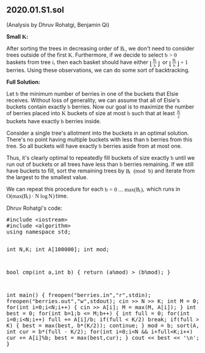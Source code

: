 ## 2020.01.S1.sol

<style type="text/css">.MJX_Assistive_MathML {position: absolute!important; top: 0; left: 0; clip: rect(1px, 1px, 1px, 1px); padding: 1px 0 0 0!important; border: 0!important; height: 1px!important; width: 1px!important; overflow: hidden!important; display: block!important; -webkit-touch-callout: none; -webkit-user-select: none; -khtml-user-select: none; -moz-user-select: none; -ms-user-select: none; user-select: none}
.MJX_Assistive_MathML.MJX_Assistive_MathML_Block {width: 100%!important}
</style>

<body data-gr-c-s-loaded="true" class=" hasGoogleVoiceExt" cz-shortcut-listen="true"><div style="visibility: hidden; overflow: hidden; position: absolute; top: 0px; height: 1px; width: auto; padding: 0px; border: 0px; margin: 0px; text-align: left; text-indent: 0px; text-transform: none; line-height: normal; letter-spacing: normal; word-spacing: normal;"><div id="MathJax_Hidden"></div></div><div id="MathJax_Message" style="display: none;"></div>
(Analysis by Dhruv Rohatgi, Benjamin Qi)
<p><strong>Small <span class="math"><span class="MathJax_Preview" style="color: inherit; display: none;"></span><span class="MathJax" id="MathJax-Element-1-Frame" tabindex="0" data-mathml="<math xmlns=&quot;http://www.w3.org/1998/Math/MathML&quot;><mi>K</mi></math>" role="presentation" style="position: relative;"><nobr aria-hidden="true"><span class="math" id="MathJax-Span-1" style="width: 0.828em; display: inline-block;"><span style="display: inline-block; position: relative; width: 0.769em; height: 0px; font-size: 106%;"><span style="position: absolute; clip: rect(1.713em, 1000.77em, 2.715em, -999.997em); top: -2.532em; left: 0em;"><span class="mrow" id="MathJax-Span-2"><span class="mi" id="MathJax-Span-3" style="font-family: STIXGeneral-Italic;">K<span style="display: inline-block; overflow: hidden; height: 1px; width: 0.062em;"></span></span></span><span style="display: inline-block; width: 0px; height: 2.538em;"></span></span></span><span style="display: inline-block; overflow: hidden; vertical-align: -0.059em; border-left: 0px solid; width: 0px; height: 0.816em;"></span></span></nobr><span class="MJX_Assistive_MathML" role="presentation"><math xmlns="http://www.w3.org/1998/Math/MathML"><mi>K</mi></math></span></span><script type="math/tex" id="MathJax-Element-1">K</script></span>:</strong>
</p><p>After sorting the trees in decreasing order of <span class="math"><span class="MathJax_Preview" style="color: inherit; display: none;"></span><span class="MathJax" id="MathJax-Element-2-Frame" tabindex="0" data-mathml="<math xmlns=&quot;http://www.w3.org/1998/Math/MathML&quot;><msub><mi>B</mi><mi>i</mi></msub></math>" role="presentation" style="position: relative;"><nobr aria-hidden="true"><span class="math" id="MathJax-Span-4" style="width: 0.965em; display: inline-block;"><span style="display: inline-block; position: relative; width: 0.904em; height: 0px; font-size: 104%;"><span style="position: absolute; clip: rect(1.325em, 1000.9em, 2.527em, -999.997em); top: -2.16em; left: 0em;"><span class="mrow" id="MathJax-Span-5"><span class="msubsup" id="MathJax-Span-6"><span style="display: inline-block; position: relative; width: 0.904em; height: 0px;"><span style="position: absolute; clip: rect(3.188em, 1000.6em, 4.21em, -999.997em); top: -4.023em; left: 0em;"><span class="mi" id="MathJax-Span-7" style="font-family: STIXGeneral-Italic;">B</span><span style="display: inline-block; width: 0px; height: 4.029em;"></span></span><span style="position: absolute; top: -3.903em; left: 0.604em;"><span class="mi" id="MathJax-Span-8" style="font-size: 70.7%; font-family: STIXGeneral-Italic;">i</span><span style="display: inline-block; width: 0px; height: 4.029em;"></span></span></span></span></span><span style="display: inline-block; width: 0px; height: 2.166em;"></span></span></span><span style="display: inline-block; overflow: hidden; vertical-align: -0.247em; border-left: 0px solid; width: 0px; height: 0.941em;"></span></span></nobr><span class="MJX_Assistive_MathML" role="presentation"><math xmlns="http://www.w3.org/1998/Math/MathML"><msub><mi>B</mi><mi>i</mi></msub></math></span></span><script type="math/tex" id="MathJax-Element-2">B_i</script></span>, we don't need to consider
trees outside of the first <span class="math"><span class="MathJax_Preview" style="color: inherit; display: none;"></span><span class="MathJax" id="MathJax-Element-3-Frame" tabindex="0" data-mathml="<math xmlns=&quot;http://www.w3.org/1998/Math/MathML&quot;><mi>K</mi><mo>.</mo></math>" role="presentation" style="position: relative;"><nobr aria-hidden="true"><span class="math" id="MathJax-Span-9" style="width: 1.025em; display: inline-block;"><span style="display: inline-block; position: relative; width: 0.965em; height: 0px; font-size: 104%;"><span style="position: absolute; clip: rect(1.686em, 1000.9em, 2.707em, -999.997em); top: -2.521em; left: 0em;"><span class="mrow" id="MathJax-Span-10"><span class="mi" id="MathJax-Span-11" style="font-family: STIXGeneral-Italic;">K<span style="display: inline-block; overflow: hidden; height: 1px; width: 0.063em;"></span></span><span class="mo" id="MathJax-Span-12" style="font-family: STIXGeneral-Regular;">.</span></span><span style="display: inline-block; width: 0px; height: 2.527em;"></span></span></span><span style="display: inline-block; overflow: hidden; vertical-align: -0.059em; border-left: 0px solid; width: 0px; height: 0.816em;"></span></span></nobr><span class="MJX_Assistive_MathML" role="presentation"><math xmlns="http://www.w3.org/1998/Math/MathML"><mi>K</mi><mo>.</mo></math></span></span><script type="math/tex" id="MathJax-Element-3">K.</script></span> Furthermore, if we decide to  select <span class="math"><span class="MathJax_Preview" style="color: inherit; display: none;"></span><span class="MathJax" id="MathJax-Element-4-Frame" tabindex="0" data-mathml="<math xmlns=&quot;http://www.w3.org/1998/Math/MathML&quot;><mi>b</mi><mo>&amp;gt;</mo><mn>0</mn></math>" role="presentation" style="position: relative;"><nobr aria-hidden="true"><span class="math" id="MathJax-Span-13" style="width: 2.407em; display: inline-block;"><span style="display: inline-block; position: relative; width: 2.287em; height: 0px; font-size: 104%;"><span style="position: absolute; clip: rect(1.686em, 1002.29em, 2.707em, -999.997em); top: -2.521em; left: 0em;"><span class="mrow" id="MathJax-Span-14"><span class="mi" id="MathJax-Span-15" style="font-family: STIXGeneral-Italic;">b</span><span class="mo" id="MathJax-Span-16" style="font-family: STIXGeneral-Regular; padding-left: 0.303em;">&gt;</span><span class="mn" id="MathJax-Span-17" style="font-family: STIXGeneral-Regular; padding-left: 0.303em;">0</span></span><span style="display: inline-block; width: 0px; height: 2.527em;"></span></span></span><span style="display: inline-block; overflow: hidden; vertical-align: -0.059em; border-left: 0px solid; width: 0px; height: 0.878em;"></span></span></nobr><span class="MJX_Assistive_MathML" role="presentation"><math xmlns="http://www.w3.org/1998/Math/MathML"><mi>b</mi><mo>&gt;</mo><mn>0</mn></math></span></span><script type="math/tex" id="MathJax-Element-4">b>0</script></span>
baskets from tree <span class="math"><span class="MathJax_Preview" style="color: inherit; display: none;"></span><span class="MathJax" id="MathJax-Element-5-Frame" tabindex="0" data-mathml="<math xmlns=&quot;http://www.w3.org/1998/Math/MathML&quot;><mi>i</mi><mo>,</mo></math>" role="presentation" style="position: relative;"><nobr aria-hidden="true"><span class="math" id="MathJax-Span-18" style="width: 0.604em; display: inline-block;"><span style="display: inline-block; position: relative; width: 0.544em; height: 0px; font-size: 104%;"><span style="position: absolute; clip: rect(1.686em, 1000.48em, 2.828em, -999.997em); top: -2.521em; left: 0em;"><span class="mrow" id="MathJax-Span-19"><span class="mi" id="MathJax-Span-20" style="font-family: STIXGeneral-Italic;">i</span><span class="mo" id="MathJax-Span-21" style="font-family: STIXGeneral-Regular;">,</span></span><span style="display: inline-block; width: 0px; height: 2.527em;"></span></span></span><span style="display: inline-block; overflow: hidden; vertical-align: -0.184em; border-left: 0px solid; width: 0px; height: 0.941em;"></span></span></nobr><span class="MJX_Assistive_MathML" role="presentation"><math xmlns="http://www.w3.org/1998/Math/MathML"><mi>i</mi><mo>,</mo></math></span></span><script type="math/tex" id="MathJax-Element-5">i,</script></span> then each basket should have either 
<span class="math"><span class="MathJax_Preview" style="color: inherit; display: none;"></span><span class="MathJax" id="MathJax-Element-6-Frame" tabindex="0" data-mathml="<math xmlns=&quot;http://www.w3.org/1998/Math/MathML&quot;><mrow><mo>&amp;#x230A;</mo><mfrac><msub><mi>B</mi><mi>i</mi></msub><mi>b</mi></mfrac><mo>&amp;#x230B;</mo></mrow></math>" role="presentation" style="position: relative;"><nobr aria-hidden="true"><span class="math" id="MathJax-Span-22" style="width: 2.106em; display: inline-block;"><span style="display: inline-block; position: relative; width: 1.986em; height: 0px; font-size: 104%;"><span style="position: absolute; clip: rect(1.986em, 1001.81em, 3.789em, -999.997em); top: -3.182em; left: 0em;"><span class="mrow" id="MathJax-Span-23"><span class="mrow" id="MathJax-Span-24"><span class="mo" id="MathJax-Span-25" style="vertical-align: -0.237em;"><span><span style="font-size: 110%; font-family: STIXSizeOneSym;">⌊</span></span></span><span class="mfrac" id="MathJax-Span-26"><span style="display: inline-block; position: relative; width: 0.724em; height: 0px; margin-right: 0.123em; margin-left: 0.123em;"><span style="position: absolute; clip: rect(3.368em, 1000.6em, 4.33em, -999.997em); top: -4.564em; left: 50%; margin-left: -0.297em;"><span class="msubsup" id="MathJax-Span-27"><span style="display: inline-block; position: relative; width: 0.604em; height: 0px;"><span style="position: absolute; clip: rect(3.368em, 1000.42em, 4.21em, -999.997em); top: -4.023em; left: 0em;"><span class="mi" id="MathJax-Span-28" style="font-size: 70.7%; font-family: STIXGeneral-Italic;">B</span><span style="display: inline-block; width: 0px; height: 4.029em;"></span></span><span style="position: absolute; top: -3.903em; left: 0.424em;"><span class="mi" id="MathJax-Span-29" style="font-size: 50%; font-family: STIXGeneral-Italic;">i</span><span style="display: inline-block; width: 0px; height: 4.029em;"></span></span></span></span><span style="display: inline-block; width: 0px; height: 4.029em;"></span></span><span style="position: absolute; clip: rect(3.368em, 1000.36em, 4.21em, -999.997em); top: -3.603em; left: 50%; margin-left: -0.177em;"><span class="mi" id="MathJax-Span-30" style="font-size: 70.7%; font-family: STIXGeneral-Italic;">b</span><span style="display: inline-block; width: 0px; height: 4.029em;"></span></span><span style="position: absolute; clip: rect(0.844em, 1000.72em, 1.265em, -999.997em); top: -1.319em; left: 0em;"><span style="display: inline-block; overflow: hidden; vertical-align: 0em; border-top: 1.3px solid; width: 0.724em; height: 0px;"></span><span style="display: inline-block; width: 0px; height: 1.085em;"></span></span></span></span><span class="mo" id="MathJax-Span-31" style="vertical-align: -0.237em;"><span><span style="font-size: 110%; font-family: STIXSizeOneSym;">⌋</span></span></span></span></span><span style="display: inline-block; width: 0px; height: 3.188em;"></span></span></span><span style="display: inline-block; overflow: hidden; vertical-align: -0.497em; border-left: 0px solid; width: 0px; height: 1.628em;"></span></span></nobr><span class="MJX_Assistive_MathML" role="presentation"><math xmlns="http://www.w3.org/1998/Math/MathML"><mrow><mo>⌊</mo><mfrac><msub><mi>B</mi><mi>i</mi></msub><mi>b</mi></mfrac><mo>⌋</mo></mrow></math></span></span><script type="math/tex" id="MathJax-Element-6">\left\lfloor \frac{B_i}{b}\right\rfloor</script></span> or
<span class="math"><span class="MathJax_Preview" style="color: inherit; display: none;"></span><span class="MathJax" id="MathJax-Element-7-Frame" tabindex="0" data-mathml="<math xmlns=&quot;http://www.w3.org/1998/Math/MathML&quot;><mrow><mo>&amp;#x230A;</mo><mfrac><msub><mi>B</mi><mi>i</mi></msub><mi>b</mi></mfrac><mo>&amp;#x230B;</mo></mrow><mo>+</mo><mn>1</mn></math>" role="presentation" style="position: relative;"><nobr aria-hidden="true"><span class="math" id="MathJax-Span-32" style="width: 3.849em; display: inline-block;"><span style="display: inline-block; position: relative; width: 3.669em; height: 0px; font-size: 104%;"><span style="position: absolute; clip: rect(1.986em, 1003.55em, 3.789em, -999.997em); top: -3.182em; left: 0em;"><span class="mrow" id="MathJax-Span-33"><span class="mrow" id="MathJax-Span-34"><span class="mo" id="MathJax-Span-35" style="vertical-align: -0.237em;"><span><span style="font-size: 110%; font-family: STIXSizeOneSym;">⌊</span></span></span><span class="mfrac" id="MathJax-Span-36"><span style="display: inline-block; position: relative; width: 0.724em; height: 0px; margin-right: 0.123em; margin-left: 0.123em;"><span style="position: absolute; clip: rect(3.368em, 1000.6em, 4.33em, -999.997em); top: -4.564em; left: 50%; margin-left: -0.297em;"><span class="msubsup" id="MathJax-Span-37"><span style="display: inline-block; position: relative; width: 0.604em; height: 0px;"><span style="position: absolute; clip: rect(3.368em, 1000.42em, 4.21em, -999.997em); top: -4.023em; left: 0em;"><span class="mi" id="MathJax-Span-38" style="font-size: 70.7%; font-family: STIXGeneral-Italic;">B</span><span style="display: inline-block; width: 0px; height: 4.029em;"></span></span><span style="position: absolute; top: -3.903em; left: 0.424em;"><span class="mi" id="MathJax-Span-39" style="font-size: 50%; font-family: STIXGeneral-Italic;">i</span><span style="display: inline-block; width: 0px; height: 4.029em;"></span></span></span></span><span style="display: inline-block; width: 0px; height: 4.029em;"></span></span><span style="position: absolute; clip: rect(3.368em, 1000.36em, 4.21em, -999.997em); top: -3.603em; left: 50%; margin-left: -0.177em;"><span class="mi" id="MathJax-Span-40" style="font-size: 70.7%; font-family: STIXGeneral-Italic;">b</span><span style="display: inline-block; width: 0px; height: 4.029em;"></span></span><span style="position: absolute; clip: rect(0.844em, 1000.72em, 1.265em, -999.997em); top: -1.319em; left: 0em;"><span style="display: inline-block; overflow: hidden; vertical-align: 0em; border-top: 1.3px solid; width: 0.724em; height: 0px;"></span><span style="display: inline-block; width: 0px; height: 1.085em;"></span></span></span></span><span class="mo" id="MathJax-Span-41" style="vertical-align: -0.237em;"><span><span style="font-size: 110%; font-family: STIXSizeOneSym;">⌋</span></span></span></span><span class="mo" id="MathJax-Span-42" style="font-family: STIXGeneral-Regular; padding-left: 0.243em;">+</span><span class="mn" id="MathJax-Span-43" style="font-family: STIXGeneral-Regular; padding-left: 0.243em;">1</span></span><span style="display: inline-block; width: 0px; height: 3.188em;"></span></span></span><span style="display: inline-block; overflow: hidden; vertical-align: -0.497em; border-left: 0px solid; width: 0px; height: 1.628em;"></span></span></nobr><span class="MJX_Assistive_MathML" role="presentation"><math xmlns="http://www.w3.org/1998/Math/MathML"><mrow><mo>⌊</mo><mfrac><msub><mi>B</mi><mi>i</mi></msub><mi>b</mi></mfrac><mo>⌋</mo></mrow><mo>+</mo><mn>1</mn></math></span></span><script type="math/tex" id="MathJax-Element-7">\left\lfloor \frac{B_i}{b}\right\rfloor+1</script></span> berries. Using these observations, 
we can do some sort of backtracking.
</p><p><strong>Full Solution:</strong>
</p><p>Let <span class="math"><span class="MathJax_Preview" style="color: inherit; display: none;"></span><span class="MathJax" id="MathJax-Element-8-Frame" tabindex="0" data-mathml="<math xmlns=&quot;http://www.w3.org/1998/Math/MathML&quot;><mi>b</mi></math>" role="presentation" style="position: relative;"><nobr aria-hidden="true"><span class="math" id="MathJax-Span-44" style="width: 0.544em; display: inline-block;"><span style="display: inline-block; position: relative; width: 0.484em; height: 0px; font-size: 104%;"><span style="position: absolute; clip: rect(1.686em, 1000.48em, 2.707em, -999.997em); top: -2.521em; left: 0em;"><span class="mrow" id="MathJax-Span-45"><span class="mi" id="MathJax-Span-46" style="font-family: STIXGeneral-Italic;">b</span></span><span style="display: inline-block; width: 0px; height: 2.527em;"></span></span></span><span style="display: inline-block; overflow: hidden; vertical-align: -0.059em; border-left: 0px solid; width: 0px; height: 0.878em;"></span></span></nobr><span class="MJX_Assistive_MathML" role="presentation"><math xmlns="http://www.w3.org/1998/Math/MathML"><mi>b</mi></math></span></span><script type="math/tex" id="MathJax-Element-8">b</script></span> the minimum number of berries in one of the buckets that Elsie receives.
Without loss of generality, we can assume that all of Elsie's buckets contain exactly <span class="math"><span class="MathJax_Preview" style="color: inherit; display: none;"></span><span class="MathJax" id="MathJax-Element-9-Frame" tabindex="0" data-mathml="<math xmlns=&quot;http://www.w3.org/1998/Math/MathML&quot;><mi>b</mi></math>" role="presentation" style="position: relative;"><nobr aria-hidden="true"><span class="math" id="MathJax-Span-47" style="width: 0.544em; display: inline-block;"><span style="display: inline-block; position: relative; width: 0.484em; height: 0px; font-size: 104%;"><span style="position: absolute; clip: rect(1.686em, 1000.48em, 2.707em, -999.997em); top: -2.521em; left: 0em;"><span class="mrow" id="MathJax-Span-48"><span class="mi" id="MathJax-Span-49" style="font-family: STIXGeneral-Italic;">b</span></span><span style="display: inline-block; width: 0px; height: 2.527em;"></span></span></span><span style="display: inline-block; overflow: hidden; vertical-align: -0.059em; border-left: 0px solid; width: 0px; height: 0.878em;"></span></span></nobr><span class="MJX_Assistive_MathML" role="presentation"><math xmlns="http://www.w3.org/1998/Math/MathML"><mi>b</mi></math></span></span><script type="math/tex" id="MathJax-Element-9">b</script></span> berries. Now
our goal is to maximize the number of berries placed into <span class="math"><span class="MathJax_Preview" style="color: inherit; display: none;"></span><span class="MathJax" id="MathJax-Element-10-Frame" tabindex="0" data-mathml="<math xmlns=&quot;http://www.w3.org/1998/Math/MathML&quot;><mi>K</mi></math>" role="presentation" style="position: relative;"><nobr aria-hidden="true"><span class="math" id="MathJax-Span-50" style="width: 0.784em; display: inline-block;"><span style="display: inline-block; position: relative; width: 0.724em; height: 0px; font-size: 104%;"><span style="position: absolute; clip: rect(1.686em, 1000.72em, 2.707em, -999.997em); top: -2.521em; left: 0em;"><span class="mrow" id="MathJax-Span-51"><span class="mi" id="MathJax-Span-52" style="font-family: STIXGeneral-Italic;">K<span style="display: inline-block; overflow: hidden; height: 1px; width: 0.063em;"></span></span></span><span style="display: inline-block; width: 0px; height: 2.527em;"></span></span></span><span style="display: inline-block; overflow: hidden; vertical-align: -0.059em; border-left: 0px solid; width: 0px; height: 0.816em;"></span></span></nobr><span class="MJX_Assistive_MathML" role="presentation"><math xmlns="http://www.w3.org/1998/Math/MathML"><mi>K</mi></math></span></span><script type="math/tex" id="MathJax-Element-10">K</script></span> buckets of size at
most <span class="math"><span class="MathJax_Preview" style="color: inherit; display: none;"></span><span class="MathJax" id="MathJax-Element-11-Frame" tabindex="0" data-mathml="<math xmlns=&quot;http://www.w3.org/1998/Math/MathML&quot;><mi>b</mi></math>" role="presentation" style="position: relative;"><nobr aria-hidden="true"><span class="math" id="MathJax-Span-53" style="width: 0.544em; display: inline-block;"><span style="display: inline-block; position: relative; width: 0.484em; height: 0px; font-size: 104%;"><span style="position: absolute; clip: rect(1.686em, 1000.48em, 2.707em, -999.997em); top: -2.521em; left: 0em;"><span class="mrow" id="MathJax-Span-54"><span class="mi" id="MathJax-Span-55" style="font-family: STIXGeneral-Italic;">b</span></span><span style="display: inline-block; width: 0px; height: 2.527em;"></span></span></span><span style="display: inline-block; overflow: hidden; vertical-align: -0.059em; border-left: 0px solid; width: 0px; height: 0.878em;"></span></span></nobr><span class="MJX_Assistive_MathML" role="presentation"><math xmlns="http://www.w3.org/1998/Math/MathML"><mi>b</mi></math></span></span><script type="math/tex" id="MathJax-Element-11">b</script></span> such that at least <span class="math"><span class="MathJax_Preview" style="color: inherit; display: none;"></span><span class="MathJax" id="MathJax-Element-12-Frame" tabindex="0" data-mathml="<math xmlns=&quot;http://www.w3.org/1998/Math/MathML&quot;><mfrac><mi>K</mi><mn>2</mn></mfrac></math>" role="presentation" style="position: relative;"><nobr aria-hidden="true"><span class="math" id="MathJax-Span-56" style="width: 0.904em; display: inline-block;"><span style="display: inline-block; position: relative; width: 0.844em; height: 0px; font-size: 104%;"><span style="position: absolute; clip: rect(1.085em, 1000.84em, 2.767em, -999.997em); top: -2.16em; left: 0em;"><span class="mrow" id="MathJax-Span-57"><span class="mfrac" id="MathJax-Span-58"><span style="display: inline-block; position: relative; width: 0.604em; height: 0px; margin-right: 0.123em; margin-left: 0.123em;"><span style="position: absolute; clip: rect(3.368em, 1000.48em, 4.21em, -999.997em); top: -4.444em; left: 50%; margin-left: -0.237em;"><span class="mi" id="MathJax-Span-59" style="font-size: 70.7%; font-family: STIXGeneral-Italic;">K<span style="display: inline-block; overflow: hidden; height: 1px; width: 0.063em;"></span></span><span style="display: inline-block; width: 0px; height: 4.029em;"></span></span><span style="position: absolute; clip: rect(3.368em, 1000.36em, 4.21em, -999.997em); top: -3.603em; left: 50%; margin-left: -0.177em;"><span class="mn" id="MathJax-Span-60" style="font-size: 70.7%; font-family: STIXGeneral-Regular;">2</span><span style="display: inline-block; width: 0px; height: 4.029em;"></span></span><span style="position: absolute; clip: rect(0.844em, 1000.6em, 1.265em, -999.997em); top: -1.319em; left: 0em;"><span style="display: inline-block; overflow: hidden; vertical-align: 0em; border-top: 1.3px solid; width: 0.604em; height: 0px;"></span><span style="display: inline-block; width: 0px; height: 1.085em;"></span></span></span></span></span><span style="display: inline-block; width: 0px; height: 2.166em;"></span></span></span><span style="display: inline-block; overflow: hidden; vertical-align: -0.497em; border-left: 0px solid; width: 0px; height: 1.441em;"></span></span></nobr><span class="MJX_Assistive_MathML" role="presentation"><math xmlns="http://www.w3.org/1998/Math/MathML"><mfrac><mi>K</mi><mn>2</mn></mfrac></math></span></span><script type="math/tex" id="MathJax-Element-12">\frac{K}{2}</script></span> buckets have exactly <span class="math"><span class="MathJax_Preview" style="color: inherit; display: none;"></span><span class="MathJax" id="MathJax-Element-13-Frame" tabindex="0" data-mathml="<math xmlns=&quot;http://www.w3.org/1998/Math/MathML&quot;><mi>b</mi></math>" role="presentation" style="position: relative;"><nobr aria-hidden="true"><span class="math" id="MathJax-Span-61" style="width: 0.544em; display: inline-block;"><span style="display: inline-block; position: relative; width: 0.484em; height: 0px; font-size: 104%;"><span style="position: absolute; clip: rect(1.686em, 1000.48em, 2.707em, -999.997em); top: -2.521em; left: 0em;"><span class="mrow" id="MathJax-Span-62"><span class="mi" id="MathJax-Span-63" style="font-family: STIXGeneral-Italic;">b</span></span><span style="display: inline-block; width: 0px; height: 2.527em;"></span></span></span><span style="display: inline-block; overflow: hidden; vertical-align: -0.059em; border-left: 0px solid; width: 0px; height: 0.878em;"></span></span></nobr><span class="MJX_Assistive_MathML" role="presentation"><math xmlns="http://www.w3.org/1998/Math/MathML"><mi>b</mi></math></span></span><script type="math/tex" id="MathJax-Element-13">b</script></span> berries
inside.
</p><p>Consider a single tree's allotment into the buckets in an optimal solution. 
There's no point having multiple buckets with less than <span class="math"><span class="MathJax_Preview" style="color: inherit; display: none;"></span><span class="MathJax" id="MathJax-Element-14-Frame" tabindex="0" data-mathml="<math xmlns=&quot;http://www.w3.org/1998/Math/MathML&quot;><mi>b</mi></math>" role="presentation" style="position: relative;"><nobr aria-hidden="true"><span class="math" id="MathJax-Span-64" style="width: 0.544em; display: inline-block;"><span style="display: inline-block; position: relative; width: 0.484em; height: 0px; font-size: 104%;"><span style="position: absolute; clip: rect(1.686em, 1000.48em, 2.707em, -999.997em); top: -2.521em; left: 0em;"><span class="mrow" id="MathJax-Span-65"><span class="mi" id="MathJax-Span-66" style="font-family: STIXGeneral-Italic;">b</span></span><span style="display: inline-block; width: 0px; height: 2.527em;"></span></span></span><span style="display: inline-block; overflow: hidden; vertical-align: -0.059em; border-left: 0px solid; width: 0px; height: 0.878em;"></span></span></nobr><span class="MJX_Assistive_MathML" role="presentation"><math xmlns="http://www.w3.org/1998/Math/MathML"><mi>b</mi></math></span></span><script type="math/tex" id="MathJax-Element-14">b</script></span> berries from this
tree. So all buckets will have exactly <span class="math"><span class="MathJax_Preview" style="color: inherit; display: none;"></span><span class="MathJax" id="MathJax-Element-15-Frame" tabindex="0" data-mathml="<math xmlns=&quot;http://www.w3.org/1998/Math/MathML&quot;><mi>b</mi></math>" role="presentation" style="position: relative;"><nobr aria-hidden="true"><span class="math" id="MathJax-Span-67" style="width: 0.544em; display: inline-block;"><span style="display: inline-block; position: relative; width: 0.484em; height: 0px; font-size: 104%;"><span style="position: absolute; clip: rect(1.686em, 1000.48em, 2.707em, -999.997em); top: -2.521em; left: 0em;"><span class="mrow" id="MathJax-Span-68"><span class="mi" id="MathJax-Span-69" style="font-family: STIXGeneral-Italic;">b</span></span><span style="display: inline-block; width: 0px; height: 2.527em;"></span></span></span><span style="display: inline-block; overflow: hidden; vertical-align: -0.059em; border-left: 0px solid; width: 0px; height: 0.878em;"></span></span></nobr><span class="MJX_Assistive_MathML" role="presentation"><math xmlns="http://www.w3.org/1998/Math/MathML"><mi>b</mi></math></span></span><script type="math/tex" id="MathJax-Element-15">b</script></span> berries aside from at most one. 
</p><p>Thus, it's clearly optimal to repeatedly fill buckets of size exactly <span class="math"><span class="MathJax_Preview" style="color: inherit; display: none;"></span><span class="MathJax" id="MathJax-Element-16-Frame" tabindex="0" data-mathml="<math xmlns=&quot;http://www.w3.org/1998/Math/MathML&quot;><mi>b</mi></math>" role="presentation" style="position: relative;"><nobr aria-hidden="true"><span class="math" id="MathJax-Span-70" style="width: 0.544em; display: inline-block;"><span style="display: inline-block; position: relative; width: 0.484em; height: 0px; font-size: 104%;"><span style="position: absolute; clip: rect(1.686em, 1000.48em, 2.707em, -999.997em); top: -2.521em; left: 0em;"><span class="mrow" id="MathJax-Span-71"><span class="mi" id="MathJax-Span-72" style="font-family: STIXGeneral-Italic;">b</span></span><span style="display: inline-block; width: 0px; height: 2.527em;"></span></span></span><span style="display: inline-block; overflow: hidden; vertical-align: -0.059em; border-left: 0px solid; width: 0px; height: 0.878em;"></span></span></nobr><span class="MJX_Assistive_MathML" role="presentation"><math xmlns="http://www.w3.org/1998/Math/MathML"><mi>b</mi></math></span></span><script type="math/tex" id="MathJax-Element-16">b</script></span> until 
we run out of buckets or all trees have less than <span class="math"><span class="MathJax_Preview" style="color: inherit; display: none;"></span><span class="MathJax" id="MathJax-Element-17-Frame" tabindex="0" data-mathml="<math xmlns=&quot;http://www.w3.org/1998/Math/MathML&quot;><mi>b</mi></math>" role="presentation" style="position: relative;"><nobr aria-hidden="true"><span class="math" id="MathJax-Span-73" style="width: 0.544em; display: inline-block;"><span style="display: inline-block; position: relative; width: 0.484em; height: 0px; font-size: 104%;"><span style="position: absolute; clip: rect(1.686em, 1000.48em, 2.707em, -999.997em); top: -2.521em; left: 0em;"><span class="mrow" id="MathJax-Span-74"><span class="mi" id="MathJax-Span-75" style="font-family: STIXGeneral-Italic;">b</span></span><span style="display: inline-block; width: 0px; height: 2.527em;"></span></span></span><span style="display: inline-block; overflow: hidden; vertical-align: -0.059em; border-left: 0px solid; width: 0px; height: 0.878em;"></span></span></nobr><span class="MJX_Assistive_MathML" role="presentation"><math xmlns="http://www.w3.org/1998/Math/MathML"><mi>b</mi></math></span></span><script type="math/tex" id="MathJax-Element-17">b</script></span> berries remaining. If we
still have buckets to fill, sort the remaining trees by <span class="math"><span class="MathJax_Preview" style="color: inherit; display: none;"></span><span class="MathJax" id="MathJax-Element-18-Frame" tabindex="0" data-mathml="<math xmlns=&quot;http://www.w3.org/1998/Math/MathML&quot;><msub><mi>B</mi><mi>i</mi></msub><mspace width=&quot;0.444em&quot; /><mo stretchy=&quot;false&quot;>(</mo><mi>mod</mi><mspace width=&quot;0.333em&quot; /><mi>b</mi><mo stretchy=&quot;false&quot;>)</mo></math>" role="presentation" style="position: relative;"><nobr aria-hidden="true"><span class="math" id="MathJax-Span-76" style="width: 5.111em; display: inline-block;"><span style="display: inline-block; position: relative; width: 4.871em; height: 0px; font-size: 104%;"><span style="position: absolute; clip: rect(1.686em, 1004.81em, 2.888em, -999.997em); top: -2.521em; left: 0em;"><span class="mrow" id="MathJax-Span-77"><span class="msubsup" id="MathJax-Span-78"><span style="display: inline-block; position: relative; width: 0.904em; height: 0px;"><span style="position: absolute; clip: rect(3.188em, 1000.6em, 4.21em, -999.997em); top: -4.023em; left: 0em;"><span class="mi" id="MathJax-Span-79" style="font-family: STIXGeneral-Italic;">B</span><span style="display: inline-block; width: 0px; height: 4.029em;"></span></span><span style="position: absolute; top: -3.903em; left: 0.604em;"><span class="mi" id="MathJax-Span-80" style="font-size: 70.7%; font-family: STIXGeneral-Italic;">i</span><span style="display: inline-block; width: 0px; height: 4.029em;"></span></span></span></span><span class="TeXmathchoice" id="MathJax-Span-81"><span class="mspace" id="MathJax-Span-82" style="height: 0em; vertical-align: 0em; width: 0.484em; display: inline-block; overflow: hidden;"></span></span><span class="mo" id="MathJax-Span-83" style="font-family: STIXGeneral-Regular;">(</span><span class="mi" id="MathJax-Span-84" style="font-family: STIXGeneral-Regular;">mod</span><span class="mspace" id="MathJax-Span-85" style="height: 0em; vertical-align: 0em; width: 0.364em; display: inline-block; overflow: hidden;"></span><span class="mi" id="MathJax-Span-86" style="font-family: STIXGeneral-Italic; padding-left: 0.183em;">b</span><span class="mo" id="MathJax-Span-87" style="font-family: STIXGeneral-Regular;">)</span></span><span style="display: inline-block; width: 0px; height: 2.527em;"></span></span></span><span style="display: inline-block; overflow: hidden; vertical-align: -0.247em; border-left: 0px solid; width: 0px; height: 1.003em;"></span></span></nobr><span class="MJX_Assistive_MathML" role="presentation"><math xmlns="http://www.w3.org/1998/Math/MathML"><msub><mi>B</mi><mi>i</mi></msub><mspace width="0.444em"></mspace><mo stretchy="false">(</mo><mi>mod</mi><mspace width="0.333em"></mspace><mi>b</mi><mo stretchy="false">)</mo></math></span></span><script type="math/tex" id="MathJax-Element-18">B_i\pmod{b}</script></span> and
iterate from the largest to the smallest value. 
</p><p>We can repeat this procedure for each <span class="math"><span class="MathJax_Preview" style="color: inherit; display: none;"></span><span class="MathJax" id="MathJax-Element-19-Frame" tabindex="0" data-mathml="<math xmlns=&quot;http://www.w3.org/1998/Math/MathML&quot;><mi>b</mi><mo>=</mo><mn>0</mn><mo>&amp;#x2026;</mo><mo movablelimits=&quot;true&quot; form=&quot;prefix&quot;>max</mo><mo stretchy=&quot;false&quot;>(</mo><msub><mi>B</mi><mi>i</mi></msub><mo stretchy=&quot;false&quot;>)</mo><mo>,</mo></math>" role="presentation" style="position: relative;"><nobr aria-hidden="true"><span class="math" id="MathJax-Span-88" style="width: 7.515em; display: inline-block;"><span style="display: inline-block; position: relative; width: 7.215em; height: 0px; font-size: 104%;"><span style="position: absolute; clip: rect(1.686em, 1007.15em, 2.888em, -999.997em); top: -2.521em; left: 0em;"><span class="mrow" id="MathJax-Span-89"><span class="mi" id="MathJax-Span-90" style="font-family: STIXGeneral-Italic;">b</span><span class="mo" id="MathJax-Span-91" style="font-family: STIXGeneral-Regular; padding-left: 0.303em;">=</span><span class="mn" id="MathJax-Span-92" style="font-family: STIXGeneral-Regular; padding-left: 0.303em;">0</span><span class="mo" id="MathJax-Span-93" style="font-family: STIXGeneral-Regular; padding-left: 0.183em;">…</span><span class="mo" id="MathJax-Span-94" style="font-family: STIXGeneral-Regular; padding-left: 0.183em;">max</span><span class="mo" id="MathJax-Span-95" style="font-family: STIXGeneral-Regular;">(</span><span class="msubsup" id="MathJax-Span-96"><span style="display: inline-block; position: relative; width: 0.904em; height: 0px;"><span style="position: absolute; clip: rect(3.188em, 1000.6em, 4.21em, -999.997em); top: -4.023em; left: 0em;"><span class="mi" id="MathJax-Span-97" style="font-family: STIXGeneral-Italic;">B</span><span style="display: inline-block; width: 0px; height: 4.029em;"></span></span><span style="position: absolute; top: -3.903em; left: 0.604em;"><span class="mi" id="MathJax-Span-98" style="font-size: 70.7%; font-family: STIXGeneral-Italic;">i</span><span style="display: inline-block; width: 0px; height: 4.029em;"></span></span></span></span><span class="mo" id="MathJax-Span-99" style="font-family: STIXGeneral-Regular;">)</span><span class="mo" id="MathJax-Span-100" style="font-family: STIXGeneral-Regular;">,</span></span><span style="display: inline-block; width: 0px; height: 2.527em;"></span></span></span><span style="display: inline-block; overflow: hidden; vertical-align: -0.247em; border-left: 0px solid; width: 0px; height: 1.003em;"></span></span></nobr><span class="MJX_Assistive_MathML" role="presentation"><math xmlns="http://www.w3.org/1998/Math/MathML"><mi>b</mi><mo>=</mo><mn>0</mn><mo>…</mo><mo movablelimits="true" form="prefix">max</mo><mo stretchy="false">(</mo><msub><mi>B</mi><mi>i</mi></msub><mo stretchy="false">)</mo><mo>,</mo></math></span></span><script type="math/tex" id="MathJax-Element-19">b=0\ldots \max(B_i),</script></span> which runs in 
<span class="math"><span class="MathJax_Preview" style="color: inherit; display: none;"></span><span class="MathJax" id="MathJax-Element-20-Frame" tabindex="0" data-mathml="<math xmlns=&quot;http://www.w3.org/1998/Math/MathML&quot;><mi>O</mi><mo stretchy=&quot;false&quot;>(</mo><mo movablelimits=&quot;true&quot; form=&quot;prefix&quot;>max</mo><mo stretchy=&quot;false&quot;>(</mo><msub><mi>B</mi><mi>i</mi></msub><mo stretchy=&quot;false&quot;>)</mo><mo>&amp;#x22C5;</mo><mi>N</mi><mi>log</mi><mo>&amp;#x2061;</mo><mi>N</mi><mo stretchy=&quot;false&quot;>)</mo></math>" role="presentation" style="position: relative;"><nobr aria-hidden="true"><span class="math" id="MathJax-Span-101" style="width: 8.957em; display: inline-block;"><span style="display: inline-block; position: relative; width: 8.597em; height: 0px; font-size: 104%;"><span style="position: absolute; clip: rect(1.686em, 1008.54em, 2.948em, -999.997em); top: -2.521em; left: 0em;"><span class="mrow" id="MathJax-Span-102"><span class="mi" id="MathJax-Span-103" style="font-family: STIXGeneral-Italic;">O</span><span class="mo" id="MathJax-Span-104" style="font-family: STIXGeneral-Regular;">(</span><span class="mo" id="MathJax-Span-105" style="font-family: STIXGeneral-Regular;">max</span><span class="mo" id="MathJax-Span-106" style="font-family: STIXGeneral-Regular;">(</span><span class="msubsup" id="MathJax-Span-107"><span style="display: inline-block; position: relative; width: 0.904em; height: 0px;"><span style="position: absolute; clip: rect(3.188em, 1000.6em, 4.21em, -999.997em); top: -4.023em; left: 0em;"><span class="mi" id="MathJax-Span-108" style="font-family: STIXGeneral-Italic;">B</span><span style="display: inline-block; width: 0px; height: 4.029em;"></span></span><span style="position: absolute; top: -3.903em; left: 0.604em;"><span class="mi" id="MathJax-Span-109" style="font-size: 70.7%; font-family: STIXGeneral-Italic;">i</span><span style="display: inline-block; width: 0px; height: 4.029em;"></span></span></span></span><span class="mo" id="MathJax-Span-110" style="font-family: STIXGeneral-Regular;">)</span><span class="mo" id="MathJax-Span-111" style="font-family: STIXGeneral-Regular; padding-left: 0.243em;">⋅</span><span class="mi" id="MathJax-Span-112" style="font-family: STIXGeneral-Italic; padding-left: 0.243em;">N<span style="display: inline-block; overflow: hidden; height: 1px; width: 0.063em;"></span></span><span class="mi" id="MathJax-Span-113" style="font-family: STIXGeneral-Regular; padding-left: 0.183em;">log</span><span class="mo" id="MathJax-Span-114"></span><span class="mi" id="MathJax-Span-115" style="font-family: STIXGeneral-Italic; padding-left: 0.183em;">N<span style="display: inline-block; overflow: hidden; height: 1px; width: 0.063em;"></span></span><span class="mo" id="MathJax-Span-116" style="font-family: STIXGeneral-Regular;">)</span></span><span style="display: inline-block; width: 0px; height: 2.527em;"></span></span></span><span style="display: inline-block; overflow: hidden; vertical-align: -0.309em; border-left: 0px solid; width: 0px; height: 1.066em;"></span></span></nobr><span class="MJX_Assistive_MathML" role="presentation"><math xmlns="http://www.w3.org/1998/Math/MathML"><mi>O</mi><mo stretchy="false">(</mo><mo movablelimits="true" form="prefix">max</mo><mo stretchy="false">(</mo><msub><mi>B</mi><mi>i</mi></msub><mo stretchy="false">)</mo><mo>⋅</mo><mi>N</mi><mi>log</mi><mo>⁡</mo><mi>N</mi><mo stretchy="false">)</mo></math></span></span><script type="math/tex" id="MathJax-Element-20">O(\max(B_i)\cdot N\log N)</script></span> time.
</p><p>Dhruv Rohatgi's code:
</p><p></p><pre class="prettyprint">#include &lt;iostream&gt;
#include &lt;algorithm&gt;
using namespace std;
 
int N,K;
int A[100000];
int mod;
 
bool cmp(int a,int b)
{
	return (a%mod) &gt; (b%mod);
}
 
int main()
{
	freopen("berries.in","r",stdin);
	freopen("berries.out","w",stdout);
	cin &gt;&gt; N &gt;&gt; K;
	int M = 0;
	for(int i=0;i&lt;N;i++)
	{
		cin &gt;&gt; A[i];
		M = max(M, A[i]);
	}
	int best = 0;
	for(int b=1;b &lt;= M;b++)
	{
		int full = 0;
		for(int i=0;i&lt;N;i++)
			full += A[i]/b;
		if(full &lt; K/2)
			break;
		if(full &gt;= K)
		{
			best = max(best, b*(K/2));
			continue;
		}
		mod = b;
		sort(A, A+N, cmp);
		int cur = b*(full - K/2);
		for(int i=0;i&lt;N &amp;&amp; i+full&lt;K;i++)
			cur += A[i]%b;
		best = max(best,cur);
	}
	cout &lt;&lt; best &lt;&lt; '\n';
}
</pre>
<p>
</p><div style="position: absolute; width: 0px; height: 0px; overflow: hidden; padding: 0px; border: 0px; margin: 0px;"><div id="MathJax_Font_Test" style="position: absolute; visibility: hidden; top: 0px; left: 0px; width: auto; padding: 0px; border: 0px; margin: 0px; white-space: nowrap; text-align: left; text-indent: 0px; text-transform: none; line-height: normal; letter-spacing: normal; word-spacing: normal; font-size: 40px; font-weight: normal; font-style: normal; font-family: STIXSizeOneSym, sans-serif;"></div></div></body>